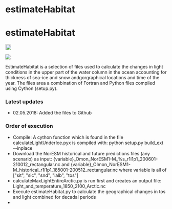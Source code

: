 # estimateHabitat

<h1>estimateHabitat</h1>
<a href="https://badge.fury.io/gh/trondkr%2FestimateHabitat"><img src="https://badge.fury.io/gh/trondkr%2FestimateHabitat.svg" alt="GitHub version" height="18"></a>

<a href="https://codeclimate.com/github/trondkr/estimateHabitat/maintainability"><img src="https://api.codeclimate.com/v1/badges/302e97e08f2f553f9616/maintainability" /></a>

EstimateHabitat is a selection of files used to calculate the changes in light conditions in the upper part of the water column in the ocean accounting for thickness of sea-ice and snow andgorgraphical locations and time of the year. The files area a combination of Fortran and Python files compiled using Cython (setup.py). 

<h3>Latest updates</h3>
<ul>
<li>02.05.2018: Added the files to Github</li>
</ul>

<h3>Order of execution</h3>
<ul>
    <li>Compile: A cython function which is found in the file calculateLightUnderIce.pyx is
    compiled with: python setup.py build_ext --inplace</li>
    <li>Download the NorESM historical and future predictions files (any scenario) as input: {variable}_Omon_NorESM1-M_%s_r1i1p1_200601-210012_rectangular.nc and {variable}_OImon_NorESM1-M_historical_r1i1p1_185001-200512_rectangular.nc where variable is all of ["sit", "sic", "snd", "ialb", "tos"] </li>
    <li>calculateMaxLightEntireArctic.py is run first and creates an output file: Light_and_temperature_1850_2100_Arctic.nc</li>
    <li>Execute estimateHabitat.py to calculate the geographical changes in tos and light combined for decadal periods</li>
    <li></li>
</ul>
